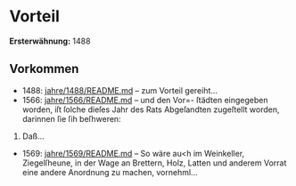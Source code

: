 # Vorteil

**Ersterwähnung:** 1488

## Vorkommen
- 1488: [jahre/1488/README.md](../jahre/1488/README.md) – zum Vorteil gereiht...
- 1566: [jahre/1566/README.md](../jahre/1566/README.md) – und den Vor=-
ſtädten eingegeben worden, iſt ſolche dieſes Jahr des Rats
Abgeſandten zugeſtellt worden, darinnen ſie ſih beſhweren:

1) Daß...
- 1569: [jahre/1569/README.md](../jahre/1569/README.md) – So wäre au<h im Weinkeller, Ziegelſheune, in der
Wage an Brettern, Holz, Latten und anderem Vorrat eine
andere Anordnung zu machen, vornehml...
